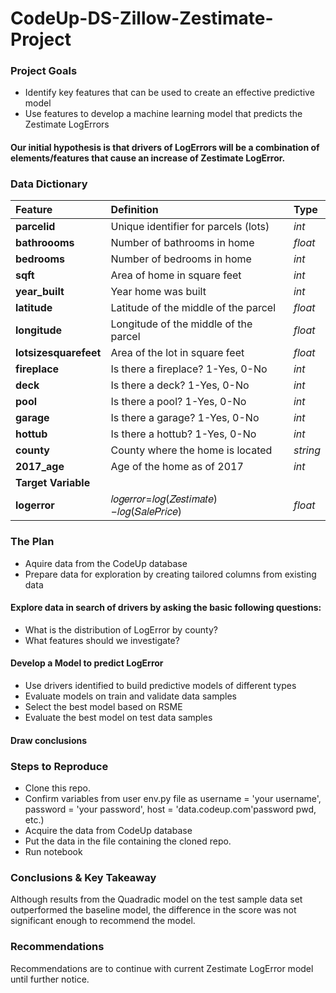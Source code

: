 # CodeUp-DS-Zillow-Zestimate-Project

### Project Goals
* Identify key features that can be used to create an effective predictive model
* Use features to develop a machine learning model that predicts the Zestimate LogErrors

#### Our initial hypothesis is that drivers of LogErrors will be a combination of elements/features that cause an increase of Zestimate LogError.

### Data Dictionary
| Feature | Definition | Type |
|:--------|:-----------|:-------
|**parcelid**|  Unique identifier for parcels (lots) | *int*|
| **bathroooms** |  Number of bathrooms in home |*float*|
| **bedrooms** | Number of bedrooms in home |*int*|
|**sqft**| Area of home in square feet | *int*|
|**year_built**| Year home was built| *int*|
|**latitude**| Latitude of the middle of the parcel | *float*|
|**longitude**| Longitude of the middle of the parcel | *float*|
|**lotsizesquarefeet**|  Area of the lot in square feet | *float*|
|**fireplace**| Is there a fireplace? 1-Yes, 0-No  | *int*|
|**deck**| Is there a deck? 1-Yes, 0-No | *int*|
|**pool**| Is there a pool? 1-Yes, 0-No  | *int*|
|**garage**| Is there a garage? 1-Yes, 0-No  | *int*|
|**hottub**| Is there a hottub? 1-Yes, 0-No  | *int*|
|**county**| County where the home is located | *string*|
|**2017_age**| Age of the home as of 2017 | *int*|
|**Target Variable**
|**logerror**| 𝑙𝑜𝑔𝑒𝑟𝑟𝑜𝑟=𝑙𝑜𝑔(𝑍𝑒𝑠𝑡𝑖𝑚𝑎𝑡𝑒)−𝑙𝑜𝑔(𝑆𝑎𝑙𝑒𝑃𝑟𝑖𝑐𝑒) | *float* |



### The Plan
* Aquire data from the CodeUp database
* Prepare data for exploration by creating tailored columns from existing data

#### Explore data in search of drivers by asking the basic following questions:

* What is the distribution of LogError by county?
* What features should we investigate?

#### Develop a Model to predict LogError

* Use drivers identified to build predictive models of different types
* Evaluate models on train and validate data samples
* Select the best model based on RSME
* Evaluate the best model on test data samples

#### Draw conclusions

### Steps to Reproduce
* Clone this repo.
* Confirm variables from user env.py file as
        username = 'your username', 
        password = 'your password', 
        host = 'data.codeup.com'password pwd, etc.)
* Acquire the data from CodeUp database
* Put the data in the file containing the cloned repo.
* Run notebook

### Conclusions & Key Takeaway
Although results from the Quadradic model on the test sample data set outperformed the baseline model, the difference in the score was not significant enough to recommend the model.

### Recommendations
Recommendations are to continue with current Zestimate LogError model until further notice.